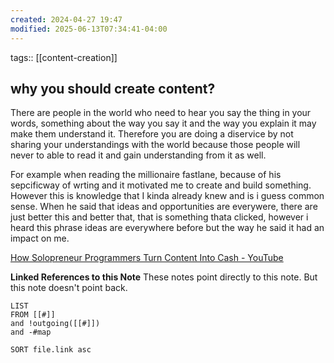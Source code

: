 ```yaml
---
created: 2024-04-27 19:47
modified: 2025-06-13T07:34:41-04:00
---
```

tags:: [[content-creation]]
## why you should create content?

There are people in the world who need to hear you say the thing in your words, something about the way you say it and the way you explain it may make them understand it.
Therefore you are doing a diservice by not sharing your understandings with the world because those people will never to able to read it and gain understanding from it as well.

For example when reading the millionaire fastlane, because of his sepcificway of wrting and it motivated me to create and build something. However this is knowledge that I kinda already knew and is i guess common sense. 
When he said that ideas and opportunities are everywere, there are just better this and better that, that is something thata clicked, however i heard this phrase ideas are everywhere before but the way he said it had an impact on me.

[How Solopreneur Programmers Turn Content Into Cash - YouTube](https://www.youtube.com/watch?v=qb02HEfPFks&list=LL)

**Linked References to this Note**
These notes point directly to this note. But this note doesn't point back.
```dataview
LIST
FROM [[#]]
and !outgoing([[#]])
and -#map

SORT file.link asc
```



